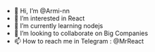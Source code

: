 - 👋 Hi, I’m @Armi-nn                       
- 👀 I’m interested in React                                       
- 🌱 I’m currently learning nodejs                                             
- 💞️ I’m looking to collaborate on Big Companies                                              
- 📫 How to reach me in Telegram : @MrReact                               
<!--- 
Armi-nn/Armi-nn is a ✨ special ✨ repository because its `README.md` (this file) appears on your GitHub profile.
You can click the Preview link to take a look at your changes.
--->
